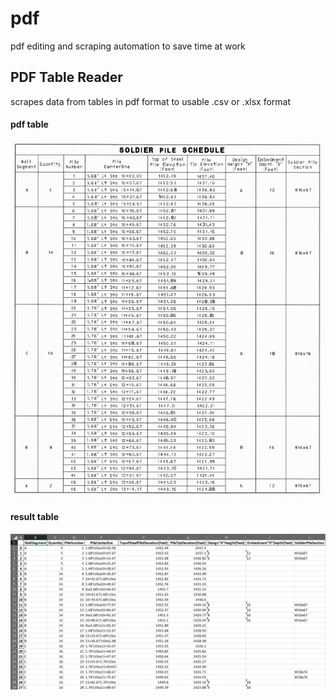 # pdf
pdf editing and scraping automation to save time at work

## PDF Table Reader
scrapes data from tables in pdf format to usable .csv or .xlsx format

#### pdf table
![alt text](https://github.com/jmfinnegan12/pdf/blob/main/results%20images/pdf%20table.PNG)

#### result table
![alt text](https://github.com/jmfinnegan12/pdf/blob/main/results%20images/table%20reader%20output.PNG)
